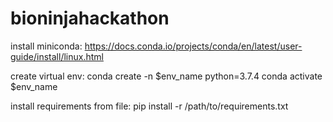 # bioninjahackathon
install miniconda:
https://docs.conda.io/projects/conda/en/latest/user-guide/install/linux.html

create virtual env:
conda create -n $env_name python=3.7.4
conda activate $env_name

install requirements from file:
pip install -r /path/to/requirements.txt

